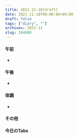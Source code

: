 ```yaml
---
title: 2021-11-18[draft]
date: 2021-11-18T00:00:00+09:00
draft: false
tags: ["diary", ""]
archives: 2021-11
slug: 184608
---
```

#### 午前
- 
#### 午後
- 
#### 体調
- 
#### その他
#### 今日のTabs